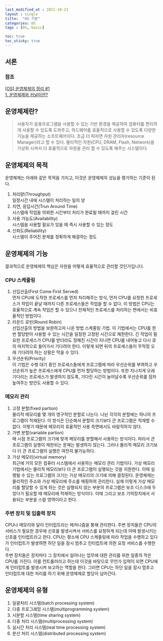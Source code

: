 ```yaml
---
last_modified_at : 2021-10-21
layout : single
title:  "OS 기본"
categories: OS
tags : [OS, basic]

toc: true
toc_sticky: true
---
```

## 서론
### 참조
<a target = '_blank' href='https://velog.io/@lot8229/OS-OS-%EA%B0%9C%EB%85%90-%EB%B0%8F-%EA%B8%B0%EB%B3%B8-%EC%A7%80%EC%8B%9D'>[OS] 운영체제의 정리 #1</a>  
<a target = '_blank' href='https://goodmilktea.tistory.com/23'>1. 운영체제와 커널이란?</a>

## 운영체제란?
> 사용자가 응용프로그램을 사용할 수 있는 기반 환경을 제공하여 컴퓨터를 편리하게 사용할 수 있도록 도와주고, 하드웨어를 효율적으로 사용할 수 있도록 다양한 기능을 제공하는 소프트웨어이다.
조금 더 파자면 자원 관리자(resource Manager)라고 할 수 있다. 물리적인 자원(CPU, DRAM, Flash, Network)을 가상화 시켜서 더 효율적으로 자원을 관리 할 수 있도록 해주는 시스템이다.

## 운영체제의 목적
운영체제는 아래와 같은 목적을 가지고, 이것은 운영체제의 성능을 평가하는 기준이 된다.
1. 처리량(Throughput)  
일정시간 내에 시스템이 처리하는 일의 양
2. 지연, 응답시간(Trun Around Time)  
시스템에 작업을 의뢰한 시간부터 처리가 완료될 때까지 걸린 시간
3. 사용 가능도(Availability)  
시스템을 사용할 필요가 있을 때 즉시 사용할 수 있는 정도
4. 신뢰도(Reliability)  
시스템이 주어진 문제를 정확하게 해결하는 정도

## 운영체제의 기능
결과적으로 운영체제의 핵심은 자원을 어떻게 효율적으로 관리할 것인가입니다.
### CPU 스케줄링
1. 선입선출(First Come First Served)  
먼저 CPU에 도착한 프로세스를 먼저 처리해주는 방식, 먼저 CPU를 요청한 프로세스가 작업이 끝날 때까지 다른 프로세스들은 작업을 할 수 없다. 이 방법은 CPU는 효율적으로 계속 작업은 할 수 있으나 전체적인 프로세스를 처리하는 면에서는 비효율적인 방법이다.
2. 라운드 로빈(Round Robin)  
선입선출의 방법을 보완하고자 나온 방법 스케줄링 기법. 이 기법에서는 CPU를 한 번 할당받아 사용할 수 있는 시간을 일정한 고정된 시간으로 제한한다. 긴 작업이 필요한 프로세스가 CPU를 받더라도 정해진 시간이 지나면 CPU를 내어놓고 다시 큐의 마지막으로 들어가서 기다려야 한다. 이렇게 되면 뒤의 프로세스들이 무작정 오래 기다려야 하는 상황은 막을 수 있다.
3. 우선순위(Priority)  
이 기법은 수행 대기 중인 프로세스들에게 프로그램에 따라 우선순위를 부여하고 우선순위가 높은 프로세스에게 CPU를 먼저 할당하는 방법이다. 또한 지나치게 오래 기다리는 프로세스가 발생하지 않도록, 기다린 시간이 늘어날수록 우선순위를 점차 높여주는 방안도 사용할 수 있다.

### 메모리 관리
1. 고정 분할(fixed partion)  
물리적 메모리를 몇 개의 영구적인 분할로 나눈다. 나뉜 각각의 분할에는 하나의 프로그램이 적재된다. 이 방식은 단순해서 분할의 크기보다 큰 프로그램은 적재할 수 없다. 이렇기 때문에 메모리의 효율적인 사용 측면에서도 바람직하지 않다.
2. 가변 분할(variable partion)  
매 시점 프로그램의 크기에 맞게 메모리를 분할해서 사용하는 방식이다. 따라서 큰 프로그램의 실행이 제한되는 문제는 발생하지 않는다. 그러나 물리적 메모리 크기보다 더 큰 프로그램의 실행은 여전히 불가능하다.
3. 가상 메모리(virtual memory)  
최근에 거의 모든 컴퓨터 시스템에서 사용하는 메모리 관리 기법이다. 가상 메모리 기법에서는 물리적 메모리보다 더 큰 프로그램이 실행되는 것을 지원한다. 이때 실행될 수 있는 프로그램의 크기는 가상 메모리의 크기에 의해 결정된다. 운영체제는 물리적인 주소와 가상 메모리에 주소를 매핑하여 관리한다. 실제 이렇게 가상 메모리를 할당할 수 있게 하는 것은 실행되지 않는 부분의 프로그램은 보조 디스크에 두었다가 필요할 때 메모리에 적재하는 방식이다. 이때 그리고 보조 기억장치에서 사용되는 부분을 스왑 영역이라고 한다.

### 주변 장치 및 입출력 장치
CPU나 메모리와 달리 인터럽트라는 메커니즘을 통해 관리한다. 주변 장치들은 CPU의 서비스가 필요한 경우에 신호를 발생시켜서 서비스를 요청하게 되는데 이때 발생시키는 신호를 인터럽트라고 한다. CPU는 평소에 CPU 스케줄링에 따라 작업을 수행하고 있다가 인터럽트가 발생하면 하던 일을 잠시 멈추고 인터럽트에 의한 요청 서비스를 수행한다.  
주변 장치들은 장치마다 그 장치에서 일어나는 업무에 대한 관리를 위한 일종의 작은 CPU를 가진다. 이를 컨트롤러라고 하는데 이것을 바탕으로 무언가 입력이 되면 CPU에게 인터럽트를 발생시켜 보고하는 역할을 한다. 그러면 CPU는 하던 일을 잠시 멈추고 인터럽트에 대한 처리를 하기 위해 운영체제로 할당이 넘어간다.

## 운영체제의 유형
1. 일괄처리 시스템(batch processing system)
2. 다중 프로그래밍 시스템(multiprogramming system)
3. 시분할 시스템(time sharing system)
4. 다중 처리 시스템(multiprocessing system)
5. 실시간 처리 시스템(real time processing system)
6. 분산 처리 시스템(distributed processing system)